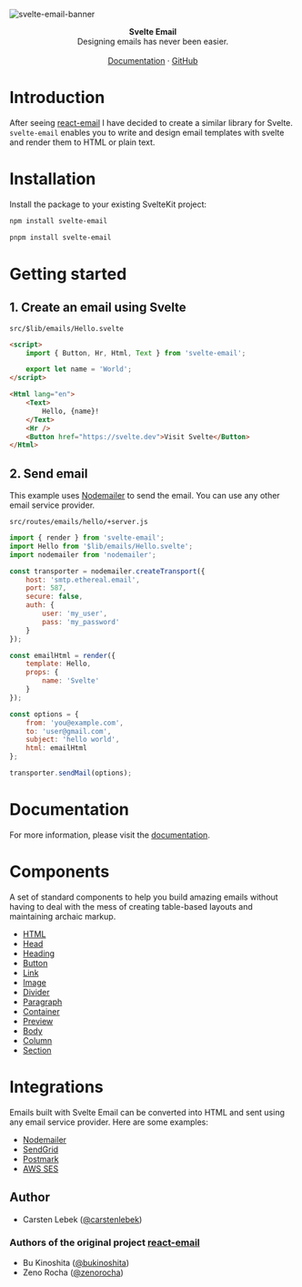 ![svelte-email-banner](https://user-images.githubusercontent.com/59960385/216772883-6cc40ff9-ef6e-4269-bed3-17c1023bbaf6.png)

<div align="center"><strong>Svelte Email</strong></div>
<div align="center">Designing emails has never been easier.</div>
<br />
<div align="center">
<a href="https://svelte-email.vercel.app/">Documentation</a> 
<span> · </span>
<a href="https://github.com/carstenlebek/svelte-email">GitHub</a> 
</div>

# Introduction

After seeing [react-email](https://github.com/resendlabs/react-email) I have decided to create a similar library for Svelte. `svelte-email` enables you to write and design email templates with svelte and render them to HTML or plain text.

# Installation

Install the package to your existing SvelteKit project:

```bash title="npm"
npm install svelte-email
```

```bash title="pnpm"
pnpm install svelte-email
```

# Getting started

## 1. Create an email using Svelte

`src/$lib/emails/Hello.svelte`

```html
<script>
	import { Button, Hr, Html, Text } from 'svelte-email';

	export let name = 'World';
</script>

<Html lang="en">
	<Text>
		Hello, {name}!
	</Text>
	<Hr />
	<Button href="https://svelte.dev">Visit Svelte</Button>
</Html>
```

## 2. Send email

This example uses [Nodemailer](https://nodemailer.com/about/) to send the email. You can use any other email service provider.

`src/routes/emails/hello/+server.js`

```js
import { render } from 'svelte-email';
import Hello from '$lib/emails/Hello.svelte';
import nodemailer from 'nodemailer';

const transporter = nodemailer.createTransport({
	host: 'smtp.ethereal.email',
	port: 587,
	secure: false,
	auth: {
		user: 'my_user',
		pass: 'my_password'
	}
});

const emailHtml = render({
	template: Hello,
	props: {
		name: 'Svelte'
	}
});

const options = {
	from: 'you@example.com',
	to: 'user@gmail.com',
	subject: 'hello world',
	html: emailHtml
};

transporter.sendMail(options);
```

# Documentation

For more information, please visit the [documentation](https://svelte-email.vercel.app/).

# Components

A set of standard components to help you build amazing emails without having to deal with the mess of creating table-based layouts and maintaining archaic markup.

- [HTML](https://svelte-email.vercel.app/docs/components/HTML)
- [Head](https://svelte-email.vercel.app/docs/components/head)
- [Heading](https://svelte-email.vercel.app/docs/components/heading)
- [Button](https://svelte-email.vercel.app/docs/components/button)
- [Link](https://svelte-email.vercel.app/docs/components/link)
- [Image](https://svelte-email.vercel.app/docs/components/image)
- [Divider](https://svelte-email.vercel.app/docs/components/hr)
- [Paragraph](https://svelte-email.vercel.app/docs/components/paragraph)
- [Container](https://svelte-email.vercel.app/docs/components/container)
- [Preview](https://svelte-email.vercel.app/docs/components/preview)
- [Body](https://svelte-email.vercel.app/docs/components/body)
- [Column](https://svelte-email.vercel.app/docs/components/column)
- [Section](https://svelte-email.vercel.app/docs/components/section)

# Integrations

Emails built with Svelte Email can be converted into HTML and sent using any email service provider. Here are some examples:

- [Nodemailer](https://github.com/resendlabs/react-email/tree/main/examples/nodemailer)
- [SendGrid](https://github.com/resendlabs/react-email/tree/main/examples/sendgrid)
- [Postmark](https://github.com/resendlabs/react-email/tree/main/examples/postmark)
- [AWS SES](https://github.com/resendlabs/react-email/tree/main/examples/aws-ses)

## Author

- Carsten Lebek ([@carstenlebek](https://twitter.com/carstenlebek1))

### Authors of the original project [react-email](https://github.com/resendlabs/react-email)

- Bu Kinoshita ([@bukinoshita](https://twitter.com/bukinoshita))
- Zeno Rocha ([@zenorocha](https://twitter.com/zenorocha))
